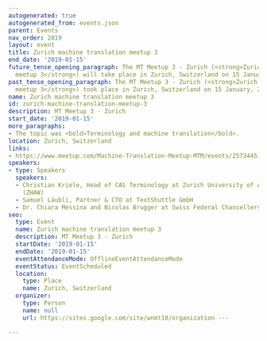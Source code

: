 ```yaml
---
autogenerated: true
autogenerated_from: events.json
parent: Events
nav_order: 2019
layout: event
title: Zurich machine translation meetup 3
end_date: '2019-01-15'
future_tense_opening_paragraph: The MT Meetup 3 - Zurich (<strong>Zurich machine translation
  meetup 3</strong>) will take place in Zurich, Switzerland on 15 January, 2019.
past_tense_opening_paragraph: The MT Meetup 3 - Zurich (<strong>Zurich machine translation
  meetup 3</strong>) took place in Zurich, Switzerland on 15 January, 2019.
name: Zurich machine translation meetup 3
id: zurich-machine-translation-meetup-3
description: MT Meetup 3 - Zurich
start_date: '2019-01-15'
more_paragraphs:
- The topic was <bold>Terminology and machine translation</bold>.
location: Zurich, Switzerland
links:
- https://www.meetup.com/Machine-Translation-Meetup-MTM/events/257344516/
speakers:
- type: Speakers
  speakers:
  - Christian Kriele, Head of CAS Terminology at Zurich University of Applied Sciences
    (ZHAW)
  - Samuel Läubli, Partner & CTO at TextShuttle GmbH
  - Dr. Chiara Messina and Nicolas Brugger at Swiss Federal Chancellery
seo:
  type: Event
  name: Zurich machine translation meetup 3
  description: MT Meetup 3 - Zurich
  startDate: '2019-01-15'
  endDate: '2019-01-15'
  eventAttendanceMode: OfflineEventAttendanceMode
  eventStatus: EventScheduled
  location:
    type: Place
    name: Zurich, Switzerland
  organizer:
    type: Person
    name: null
    url: https://sites.google.com/site/wnmt18/organization ---

---
```


